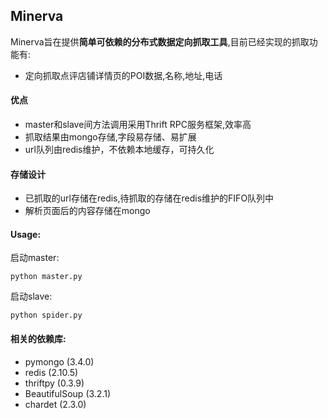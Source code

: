 ## Minerva

Minerva旨在提供**简单可依赖的分布式数据定向抓取工具**,目前已经实现的抓取功能有:
+ 定向抓取点评店铺详情页的POI数据,名称,地址,电话

#### 优点
+ master和slave间方法调用采用Thrift RPC服务框架,效率高
+ 抓取结果由mongo存储,字段易存储、易扩展
+ url队列由redis维护，不依赖本地缓存，可持久化

#### 存储设计
+ 已抓取的url存储在redis,待抓取的存储在redis维护的FIFO队列中
+ 解析页面后的内容存储在mongo

#### Usage:
启动master: 

    python master.py

启动slave:

    python spider.py

#### 相关的依赖库:
+ pymongo (3.4.0)
+ redis (2.10.5)
+ thriftpy (0.3.9)
+ BeautifulSoup (3.2.1)
+ chardet (2.3.0)


